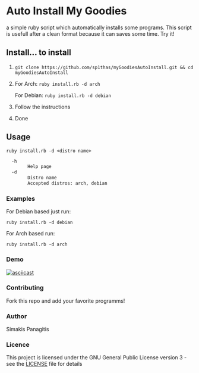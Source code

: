 # Auto Install My Goodies
a simple ruby script which automatically installs some programs. This script is usefull after a clean format because it can saves some time. Try it!

## Install... to install
1. `git clone https://github.com/sp1thas/myGoodiesAutoInstall.git && cd myGoodiesAutoInstall`
2. For Arch: `ruby install.rb -d arch`

	For Debian: `ruby install.rb -d debian`
3. Follow the instructions
4. Done

## Usage
`ruby install.rb -d <distro name>`
```bash
  -h
        Help page
  -d
        Distro name
        Accepted distros: arch, debian
```
### Examples
For Debian based just run:

`ruby install.rb -d debian`

For Arch based run:

`ruby install.rb -d arch`

### Demo
[![asciicast](https://asciinema.org/a/15sgx0vb21bxi75teefl6itho.png)](https://asciinema.org/a/15sgx0vb21bxi75teefl6itho)

### Contributing
Fork this repo and add your favorite programms!

### Author
Simakis Panagitis

### Licence
This project is licensed under the GNU General Public License version 3 - see the [LICENSE](LICENCE) file for details
